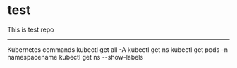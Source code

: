 # test
This is test repo

******
Kubernetes commands
  kubectl get all -A
  kubectl get ns
  kubectl get pods -n namespacename
  kubectl get ns --show-labels
